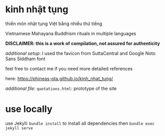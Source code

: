 # kinh nhật tụng

thiền môn nhật tụng Việt bằng nhiều thứ tiếng

Vietnamese Mahayana Buddhism rituals in multiple languages

**DISCLAIMER: this is a work of compilation, not assured for authenticity**

*additional setup*: I used the favicon from SuttaCentral and Google Noto Sans Siddham font

feel free to contact me if you need more detailed references

here: https://phineas-pta.github.io/kinh_nhat_tung/

*additional file*: `quotations.html`: prototype of the site

# use locally

use Jekyll: `bundle install` to install all dependencies then `bundle exec jekyll serve`
